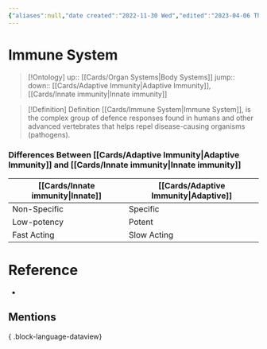 ```yaml
---
{"aliases":null,"date created":"2022-11-30 Wed","edited":"2023-04-06 Thu","dg-publish":true,"permalink":"/cards/immune-system/","dgPassFrontmatter":true}
---
```


# Immune System

> [!Ontology]
> up:: [[Cards/Organ Systems\|Body Systems]]
> jump::
> down:: [[Cards/Adaptive Immunity\|Adaptive Immunity]], [[Cards/Innate immunity\|Innate immunity]]

> [!Definition] Definition
> [[Cards/Immune System\|Immune System]], is the complex group of defence responses found in humans and other advanced vertebrates that helps repel disease-causing organisms (pathogens).

### Differences Between [[Cards/Adaptive Immunity\|Adaptive Immunity]] and [[Cards/Innate immunity\|Innate immunity]]

| [[Cards/Innate immunity\|Innate]] | [[Cards/Adaptive Immunity\|Adaptive]] |
| --------------------------- | ------------------------------- |
| Non-Specific                | Specific                        |
| Low-potency                | Potent                          | 
| Fast Acting                 | Slow Acting                     |

# Reference

- 

## Mentions


{ .block-language-dataview}